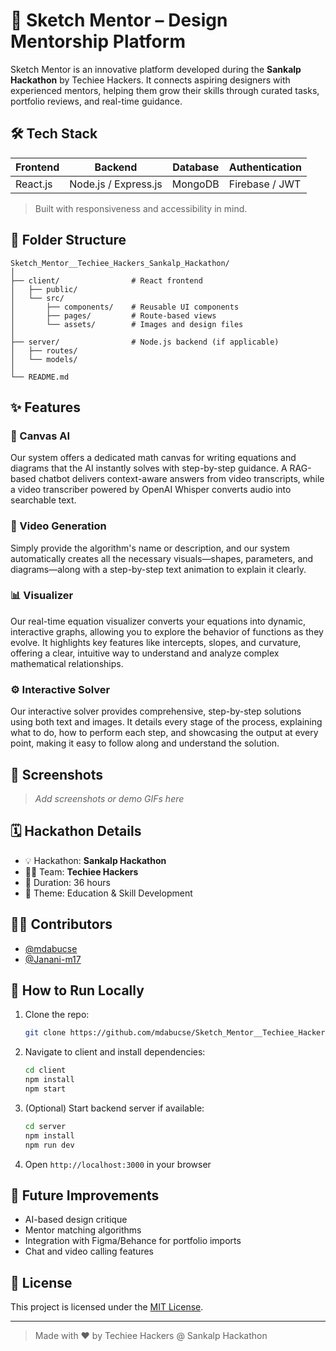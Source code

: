 # 🎨 Sketch Mentor – Design Mentorship Platform

Sketch Mentor is an innovative platform developed during the **Sankalp Hackathon** by Techiee Hackers. It connects aspiring designers with experienced mentors, helping them grow their skills through curated tasks, portfolio reviews, and real-time guidance.

## 🛠️ Tech Stack

| Frontend | Backend              | Database | Authentication |
| -------- | -------------------- | -------- | -------------- |
| React.js | Node.js / Express.js | MongoDB  | Firebase / JWT |

> Built with responsiveness and accessibility in mind.

## 📂 Folder Structure

```
Sketch_Mentor__Techiee_Hackers_Sankalp_Hackathon/
│
├── client/                # React frontend
│   ├── public/
│   └── src/
│       ├── components/    # Reusable UI components
│       ├── pages/         # Route-based views
│       └── assets/        # Images and design files
│
├── server/                # Node.js backend (if applicable)
│   ├── routes/
│   └── models/
│
└── README.md
```

## ✨ Features

### 🎨 Canvas AI

Our system offers a dedicated math canvas for writing equations and diagrams that the AI instantly solves with step-by-step guidance. A RAG-based chatbot delivers context-aware answers from video transcripts, while a video transcriber powered by OpenAI Whisper converts audio into searchable text.

### 🎥 Video Generation

Simply provide the algorithm's name or description, and our system automatically creates all the necessary visuals—shapes, parameters, and diagrams—along with a step-by-step text animation to explain it clearly.

### 📊 Visualizer

Our real-time equation visualizer converts your equations into dynamic, interactive graphs, allowing you to explore the behavior of functions as they evolve. It highlights key features like intercepts, slopes, and curvature, offering a clear, intuitive way to understand and analyze complex mathematical relationships.

### ⚙️ Interactive Solver

Our interactive solver provides comprehensive, step-by-step solutions using both text and images. It details every stage of the process, explaining what to do, how to perform each step, and showcasing the output at every point, making it easy to follow along and understand the solution.

## 📸 Screenshots

> *Add screenshots or demo GIFs here*

## 🗓️ Hackathon Details

* 💡 Hackathon: **Sankalp Hackathon**
* 🧑‍💻 Team: **Techiee Hackers**
* 🏁 Duration: 36 hours
* 🎯 Theme: Education & Skill Development

## 👨‍💻 Contributors

* [@mdabucse](https://github.com/mdabucse)
* [@Janani-m17](https://github.com/Janani-m17)

## 🧪 How to Run Locally

1. Clone the repo:

   ```bash
   git clone https://github.com/mdabucse/Sketch_Mentor__Techiee_Hackers_Sankalp_Hackathon.git
   ```

2. Navigate to client and install dependencies:

   ```bash
   cd client
   npm install
   npm start
   ```

3. (Optional) Start backend server if available:

   ```bash
   cd server
   npm install
   npm run dev
   ```

4. Open `http://localhost:3000` in your browser

## 📌 Future Improvements

* AI-based design critique
* Mentor matching algorithms
* Integration with Figma/Behance for portfolio imports
* Chat and video calling features

## 📄 License

This project is licensed under the [MIT License](LICENSE).

---

> Made with ❤️ by Techiee Hackers @ Sankalp Hackathon
